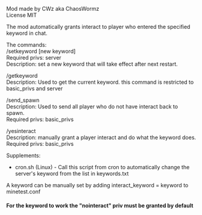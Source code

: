 Mod made by CWz aka ChaosWormz
<br>
License MIT

<p>The mod automatically grants interact to player who entered the specified keyword in chat.</p>

The commands:
<br>/setkeyword [new keyword]
<br>Required privs: server 
<br>Description: set a new keyword that will take effect after next restart.
<p>/getkeyword
<br>Description: Used to get the current keyword. this command is restricted to basic_privs and server</p>
<p>/send_spawn
<br>Description: Used to send all player who do not have interact back to spawn.
<br>Required privs: basic_privs </p>
<p>/yesinteract
<br>Description: manually grant a player interact and do what the keyword does.
<br>Required privs: basic_privs </p>

Supplements:
- cron.sh (Linux) - Call this script from cron to automatically change the server's keyword from the list in keywords.txt

A keyword can be manually set by adding interact_keyword = keyword to minetest.conf
<h4>For the keyword to work the "nointeract" priv must be granted by default</h4>
